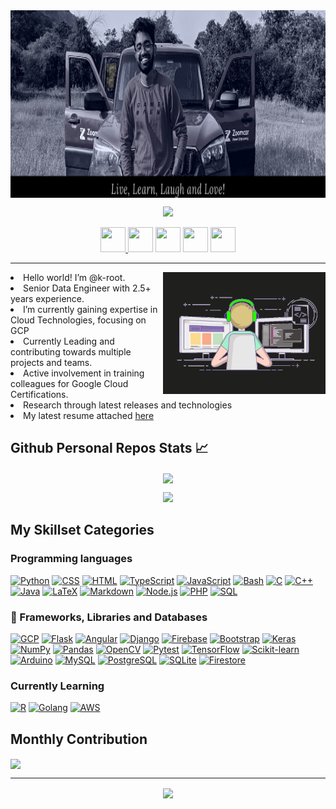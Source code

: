 
<img align="center" width="1200" height="300" src="assets/BannerKaushik2.png">
<p align="center">
  <!--   dynamic type header -->
      <img src="https://readme-typing-svg.herokuapp.com/?%20font=Josefin+Sans&color=%237267CB&size=27&center=true&vCenter=true&width=500&height=75&lines=Senior+Data+Engineer;Google+Cloud+Platform+expertise;Web+App+Developer;2.5%2B+yrs+of+Industry+experience;Production+grade+implementations;Always+ready+to+learn!">
  
</p>
<p align="center">
  <a href="https://www.linkedin.com/in/koiladakaushik/"><img width="40px" height="40px" src="https://img.icons8.com/nolan/50/linkedin.png"/>
  </a>
  <a href="https://github.com/k-root"><img width="40px" height="40px" src="https://img.icons8.com/nolan/64/github.png"/></a>
  <a href="https://www.instagram.com/k_root7/"><img width="40px" height="40px" src="https://img.icons8.com/nolan/64/instagram-new.png"/></a>
  <a href="https://www.buymeacoffee.com/kroot"><img width="40px" height="40px" src="https://img.icons8.com/nolan/64/cup.png"/></a>
  <a href="mailto:koiladakaushik.98@gmail.com"><img width="40px" height="40px" src="https://img.icons8.com/nolan/64/gmail.png"/></a>
</p>
<hr>
<div>
  <!--   coder gif -->
  <img align="right" src="assets/coder_gif_3.gif" width="260"></img>
  <span align="left">
      <li> Hello world! I’m @k-root.</li>
      <li> Senior Data Engineer with 2.5+ years experience.</li>
      <li> I’m currently gaining expertise in Cloud Technologies, focusing on GCP</li>
      <li> Currently Leading and contributing towards multiple projects and teams.</li>
      <li> Active involvement in training colleagues for Google Cloud Certifications.</li>
      <li> Research through latest releases and technologies</li>
      <li> My latest resume attached <a href="assets/resume.pdf">here</a></li>
  </span>
  <span align="right">
  </span> 
</div>

<div>

## Github Personal Repos Stats 📈
  <p align="center">
    <img align="center" src="http://github-readme-streak-stats.herokuapp.com?user=k-root&theme=dark&date_format=M%20j%5B%2C%20Y%5D"><!-- Streak card-->
  </p>
  <p align="center">
    <img src="https://github-readme-stats.vercel.app/api?username=k-root&show_icons=true&theme=dark&show_icons=true&count_private=true&hide=contribs"><!--   stats card -->
  </p>
</div>
<div>

  ##  My Skillset Categories

###  Programming languages

<p>
    <a href="https://github.com/search?q=user%3Ak-root+language%3Apython"><img alt="Python" src="https://img.shields.io/badge/Python-14354C.svg?style=for-the-badge&logo=python&logoColor=white"></a>
    <a href="https://github.com/search?q=user%3Ak-root+language%3Acss"><img alt="CSS" src="https://img.shields.io/badge/CSS-1572B6.svg?style=for-the-badge&logo=css3&logoColor=white"></a>
    <a href="https://github.com/search?q=user%3Ak-root+language%3Ahtml"><img alt="HTML" src="https://img.shields.io/badge/HTML-E34F26.svg?style=for-the-badge&logo=html5&logoColor=white"></a>
    <a href="https://github.com/search?q=user%3Ak-root+language%3AtypeScript"><img alt="TypeScript" src="https://img.shields.io/badge/TypeScript-007ACC.svg?style=for-the-badge&logo=typescript&logoColor=white"></a>
    <a href="https://github.com/search?q=user%3Ak-root+language%3Ajavascript"><img alt="JavaScript" src="https://img.shields.io/badge/JavaScript-F7DF1E.svg?style=for-the-badge&logo=javascript&logoColor=black"></a>
    <a href="https://github.com/search?q=user%3Ak-root+language%3Abash"><img alt="Bash" src="https://img.shields.io/badge/Bash-121011.svg?style=for-the-badge&logo=gnu-bash&logoColor=white"></a>
    <a href="https://github.com/search?q=user%3Ak-root+language%3Ac"><img alt="C" src="https://custom-icon-badges.herokuapp.com/badge/C-03599C.svg?style=for-the-badge&logo=c-in-hexagon&logoColor=white"></a>
    <a href="https://github.com/search?q=user%3Ak-root+language%3Acpp"><img alt="C++" src="https://custom-icon-badges.herokuapp.com/badge/C++-9C033A.svg?style=for-the-badge&logo=cpp2&logoColor=white"></a>
    <a href="https://github.com/search?q=user%3Ak-root+language%3Ajava"><img alt="Java" src="https://img.shields.io/badge/Java-007396.svg?style=for-the-badge&logo=java&logoColor=white"></a>
    <a href="https://github.com/search?q=user%3Ak-root+language%3Atex"><img alt="LaTeX" src="https://img.shields.io/badge/LaTeX-008080.svg?style=for-the-badge&logo=LaTeX&logoColor=white"></a>
    <a href="https://github.com/search?q=user%3Ak-root+language%3Amarkdown"><img alt="Markdown" src="https://img.shields.io/badge/Markdown-000000.svg?style=for-the-badge&logo=markdown&logoColor=white"></a>
    <a href="https://github.com/search?q=user%3Ak-root+language%3Ajavascript"><img alt="Node.js" src="https://img.shields.io/badge/Node.js-43853D.svg?style=for-the-badge&logo=node.js&logoColor=white"></a>
    <a href="https://github.com/search?q=user%3Ak-root+language%3Aphp"><img alt="PHP" src="https://img.shields.io/badge/PHP-777BB4.svg?style=for-the-badge&logo=php&logoColor=white"></a>
    <a href="https://github.com/search?q=user%3Ak-root+language%3Asql"><img alt="SQL" src="https://custom-icon-badges.herokuapp.com/badge/SQL-025E8C.svg?style=for-the-badge&logo=database&logoColor=white"></a>
</p>



### 🧰 Frameworks, Libraries and Databases

<p>
    <a href="#"><img alt="GCP" src="https://img.shields.io/badge/GCP-006eff?style=for-the-badge&logo=googlecloud&logoColor=white"></a>
    <a href="#"><img alt="Flask" src="https://img.shields.io/badge/-Flask-E8E8E8?style=for-the-badge&logo=flask&logoColor=black"></a>
    <a href="#"><img alt="Angular" src="https://img.shields.io/badge/-Angular-f71b1b?style=for-the-badge&logo=angular&logoColor=whire"></a>
    <a href="#"><img alt="Django" src="https://img.shields.io/badge/Django-092E20?style=for-the-badge&logo=django&logoColor=white"></a>
    <a href="#"><img alt="Firebase" src="https://img.shields.io/badge/Firebase-FF6E00?style=for-the-badge&logo=firebase&logoColor=white"></a>
    <a href="#"><img alt="Bootstrap" src="https://img.shields.io/badge/Bootstrap-7952B3.svg?style=for-the-badge&logo=bootstrap&logoColor=white"></a>
    <a href="#"><img alt="Keras" src="https://img.shields.io/badge/Keras-D00000.svg?style=for-the-badge&logo=Keras&logoColor=white"></a>
    <a href="#"><img alt="NumPy" src="https://img.shields.io/badge/Numpy-013243.svg?style=for-the-badge&logo=numpy&logoColor=white"></a>
    <a href="#"><img alt="Pandas" src="https://img.shields.io/badge/Pandas-150458.svg?style=for-the-badge&logo=pandas&logoColor=white"></a>
    <a href="#"><img alt="OpenCV" src="https://custom-icon-badges.herokuapp.com/badge/OpenCV-366488.svg?style=for-the-badge&logo=opencv&logoColor=white"></a>
    <a href="#"><img alt="Pytest" src="https://img.shields.io/badge/Pytest-0A9EDC.svg?style=for-the-badge&logo=pytest&logoColor=white"></a>
    <a href="#"><img alt="TensorFlow" src="https://img.shields.io/badge/TensorFlow-FF6F00.svg?style=for-the-badge&logo=TensorFlow&logoColor=white"></a>  
    <a href="#"><img alt="Scikit-learn" src="https://img.shields.io/badge/Scikit-03fce3.svg?style=for-the-badge&logo=scikitlearn&logoColor=white"></a>  
    <a href="#"><img alt="Arduino" src="https://img.shields.io/badge/-Arduino-00979D?style=for-the-badge&logo=Arduino&logoColor=white"></a>
    <a href="#"><img alt="MySQL" src="https://img.shields.io/badge/MySQL-00f.svg?style=for-the-badge&logo=mysql&logoColor=white"></a>
    <a href="#"><img alt="PostgreSQL" src ="https://img.shields.io/badge/PostgreSQL-316192.svg?style=for-the-badge&logo=postgresql&logoColor=white"></a>
    <a href="#"><img alt="SQLite" src ="https://img.shields.io/badge/SQLite-07405e.svg?style=for-the-badge&logo=sqlite&logoColor=white"></a>
    <a href="#"><img alt="Firestore" src="https://img.shields.io/badge/Firestore-FF6E00?style=for-the-badge&logo=firebase&logoColor=white"></a>
    
</p>

###  Currently Learning
<p>
    <a href="https://github.com/search?q=user%3Ak-root+language%3Ar"><img alt="R" src="https://img.shields.io/badge/R-276DC3.svg?style=for-the-badge&logo=r&logoColor=white"></a>
    <a href="https://github.com/search?q=user%3Ak-root+language%3Agolang"><img alt="Golang" src="https://img.shields.io/badge/Golang-blue?style=for-the-badge&logo=go&logoColor=white"></a>
    <a href="#"><img alt="AWS" src="https://img.shields.io/badge/AWS-white?style=for-the-badge&logo=amazon&logoColor=orange"></a>
</p>

<!-- ###  Languages in Personal Projects -->

  <!-- <img src="https://github-readme-stats.vercel.app/api/top-langs/?username=k-root&layout=compact">   -->
</div>

<div>
  
  ## Monthly Contribution
  <!--   activity graph card -->
  <img align="center" src="https://activity-graph-kroot.herokuapp.com/graph?username=k-root&theme=dracula"></img>
</div>

<hr>
<p align="center">
<img align="center" src="https://komarev.com/ghpvc/?username=k-root">
</p>
